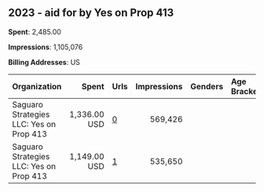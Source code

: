 ## 2023 - aid for by Yes on Prop 413 
**Spent**: 2,485.00

**Impressions**: 1,105,076

**Billing Addresses**: US

|Organization|Spent|Urls|Impressions|Genders|Age Brackets|Country Codes|
|:---|---:|:---|---:|:---|:---|:---|
|Saguaro Strategies LLC: Yes on Prop 413|1,336.00 USD|[0](https://www.snap.com/political-ads/asset/c7f1250595debe19f970f71c9387e61488421766626b809738c38dd5d51c0d6c?mediaType=jpeg)|569,426|||united states|
|Saguaro Strategies LLC: Yes on Prop 413|1,149.00 USD|[1](https://www.snap.com/political-ads/asset/9296b4f37a138a231fa5c7f25a9da7a09ab1ed318fcfdf847773fb584c701b38?mediaType=mp4)|535,650|||united states|
